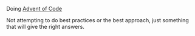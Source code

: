 Doing [Advent of Code](https://adventofcode.com/)

Not attempting to do best practices or the best approach, just something that will give the right answers.
